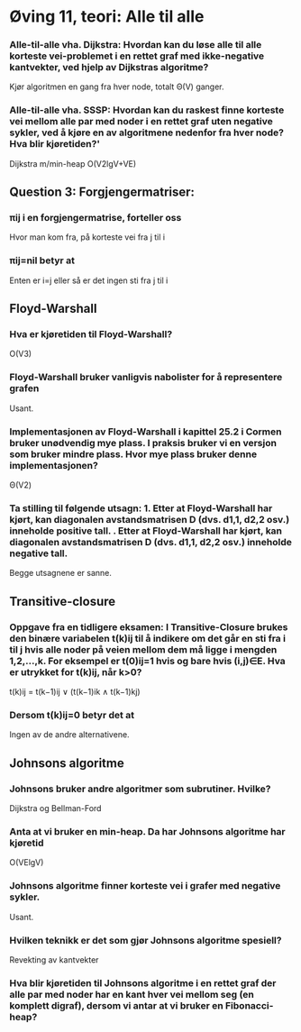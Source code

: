 # Øving 11, teori: Alle til alle

### Alle-til-alle vha. Dijkstra: Hvordan kan du løse alle til alle korteste vei-problemet i en rettet graf med ikke-negative kantvekter, ved hjelp av Dijkstras algoritme?

Kjør algoritmen en gang fra hver node, totalt Θ(V) ganger.

### Alle-til-alle vha. SSSP: Hvordan kan du raskest finne korteste vei mellom alle par med noder i en rettet graf uten negative sykler, ved å kjøre en av algoritmene nedenfor fra hver node? Hva blir kjøretiden?'

Dijkstra m/min-heap O(V2lgV+VE)

## Question 3: Forgjengermatriser: 

### πij i en forgjengermatrise, forteller oss

Hvor man kom fra, på korteste vei fra j til i

### πij=nil betyr at

Enten er i=j eller så er det ingen sti fra j til i 

## Floyd-Warshall

### Hva er kjøretiden til Floyd-Warshall?

O(V3)

### Floyd-Warshall bruker vanligvis nabolister for å representere grafen

Usant.

### Implementasjonen av Floyd-Warshall i kapittel 25.2 i Cormen bruker unødvendig mye plass. I praksis bruker vi en versjon som bruker mindre plass. Hvor mye plass bruker denne implementasjonen?

Θ(V2)

### Ta stilling til følgende utsagn: 1. Etter at Floyd-Warshall har kjørt, kan diagonalen avstandsmatrisen D (dvs. d1,1, d2,2 osv.) inneholde positive tall. . Etter at Floyd-Warshall har kjørt, kan diagonalen avstandsmatrisen D (dvs. d1,1, d2,2 osv.) inneholde negative tall.

Begge utsagnene er sanne.

## Transitive-closure

### Oppgave fra en tidligere eksamen: I Transitive-Closure brukes den binære variabelen t(k)ij til å indikere om det går en sti fra i til j hvis alle noder på veien mellom dem må ligge i mengden 1,2,...,k. For eksempel er t(0)ij=1 hvis og bare hvis (i,j)∈E. Hva er utrykket for t(k)ij, når k>0?

t(k)ij = t(k−1)ij ∨ (t(k−1)ik ∧ t(k−1)kj)

### Dersom t(k)ij=0 betyr det at

Ingen av de andre alternativene.

## Johnsons algoritme

### Johnsons bruker andre algoritmer som subrutiner. Hvilke?

Dijkstra og Bellman-Ford

### Anta at vi bruker en min-heap. Da har Johnsons algoritme har kjøretid

O(VElgV)

### Johnsons algoritme finner korteste vei i grafer med negative sykler.

Usant.

### Hvilken teknikk er det som gjør Johnsons algoritme spesiell?

Revekting av kantvekter

### Hva blir kjøretiden til Johnsons algoritme i en rettet graf der alle par med noder har en kant hver vei mellom seg (en komplett digraf), dersom vi antar at vi bruker en Fibonacci-heap?


























































